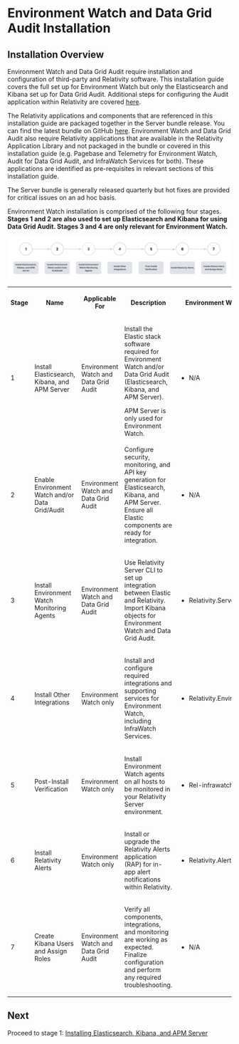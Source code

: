 # Environment Watch and Data Grid Audit Installation



## Installation Overview

Environment Watch and Data Grid Audit require installation and configuration of third-party and Relativity software. This installation guide covers the full set up for Environment Watch but only the Elasticsearch and Kibana set up for Data Grid Audit. Additional steps for configuring the Audit application within Relativity are covered [here](https://help.relativity.com/Server2024/Content/Relativity/Audit/Audit.htm#InstallingandconfiguringAudit).

The Relativity applications and components that are referenced in this installation guide are packaged together in the Server bundle release. You can find the latest bundle on GitHub [here](https://github.com/relativitydev/server-bundle-release/releases). Environment Watch and Data Grid Audit also require Relativity applications that are available in the Relativity Application Library and not packaged in the bundle or covered in this installation guide (e.g. Pagebase and Telemetry for Environment Watch, Audit for Data Grid Audit, and InfraWatch Services for both). These applications are identified as pre-requisites in relevant sections of this installation guide.

The Server bundle is generally released quarterly but hot fixes are provided for critical issues on an ad hoc basis.

Environment Watch installation is comprised of the following four stages. **Stages 1 and 2 are also used to set up Elasticsearch and Kibana for using Data Grid Audit. Stages 3 and 4 are only relevant for Environment Watch.**

![alt text](../resources/stage_environmentwatch01.png)

<table><tbody>
<tr>
  <th><p><strong>Stage</strong></p></th>
  <th><p><strong>Name</strong></p></th>
  <th><p><strong>Applicable For</strong></p></th>
  <th><p><strong>Description</strong></p></th>
  <th><p><strong>Environment Watch Bundle Assets</strong></p></th>
</tr>
<tr><td><p>1</p></td><td><p>Install Elasticsearch, Kibana, and APM Server</p></td><td><p>Environment Watch and Data Grid Audit</p></td><td><p>Install the Elastic stack software required for Environment Watch and/or Data Grid Audit (Elasticsearch, Kibana, and APM Server).</p><div class="note">APM Server is only used for Environment Watch.</div></td><td><ul><li>N/A</li></ul></td></tr>
<tr><td><p>2</p></td><td><p>Enable Environment Watch and/or Data Grid/Audit</p></td><td><p>Environment Watch and Data Grid Audit</p></td><td><p>Configure security, monitoring, and API key generation for Elasticsearch, Kibana, and APM Server. Ensure all Elastic components are ready for integration.</p></td><td><ul><li>N/A</li></ul></td></tr>
<tr><td><p>3</p></td><td><p>Install Environment Watch Monitoring Agents</p></td><td><p>Environment Watch and Data Grid Audit</p></td><td><p>Use Relativity Server CLI to set up integration between Elastic and Relativity. Import Kibana objects for Environment Watch and Data Grid Audit.</p></td><td><ul><li>Relativity.Server.CLI</li></ul></td></tr>
<tr><td><p>4</p></td><td><p>Install Other Integrations</p></td><td><p>Environment Watch only</p></td><td><p>Install and configure required integrations and supporting services for Environment Watch, including InfraWatch Services.</p></td><td><ul><li>Relativity.EnvironmentWatch.Installer</li></ul></td></tr>
<tr><td><p>5</p></td><td><p>Post-Install Verification</p></td><td><p>Environment Watch only</p></td><td><p>Install Environment Watch agents on all hosts to be monitored in your Relativity Server environment.</p></td><td><ul><li>Rel-infrawatch-agent</li></ul></td></tr>
<tr><td><p>6</p></td><td><p>Install Relativity Alerts</p></td><td><p>Environment Watch only</p></td><td><p>Install or upgrade the Relativity Alerts application (RAP) for in-app alert notifications within Relativity.</p></td><td><ul><li>Relativity.Alerts.VERSION.rap</li></ul></td></tr>
<tr><td><p>7</p></td><td><p>Create Kibana Users and Assign Roles</p></td><td><p>Environment Watch and Data Grid Audit</p></td><td><p>Verify all components, integrations, and monitoring are working as expected. Finalize configuration and perform any required troubleshooting.</p></td><td><ul><li>N/A</li></ul></td></tr>
</tbody></table>

## Next 
Proceed to stage 1: [Installing Elasticsearch, Kibana, and APM Server](elasticsearch_pre_installation_overview.md)
